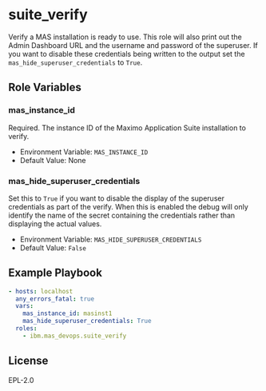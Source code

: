 suite_verify
============

Verify a MAS installation is ready to use.  This role will also print out the Admin Dashboard URL and the username and password of the superuser.  If you want to disable these credentials being written to the output set the `mas_hide_superuser_credentials` to `True`.

Role Variables
--------------

### mas_instance_id
Required.  The instance ID of the Maximo Application Suite installation to verify.

- Environment Variable: `MAS_INSTANCE_ID`
- Default Value: None

### mas_hide_superuser_credentials
Set this to `True` if you want to disable the display of the superuser credentials as part of the verify.  When this is enabled the debug will only identify the name of the secret containing the credentials rather than displaying the actual values.

- Environment Variable: `MAS_HIDE_SUPERUSER_CREDENTIALS`
- Default Value: `False`


Example Playbook
----------------

```yaml
- hosts: localhost
  any_errors_fatal: true
  vars:
    mas_instance_id: masinst1
    mas_hide_superuser_credentials: True
  roles:
    - ibm.mas_devops.suite_verify

```


License
-------

EPL-2.0
